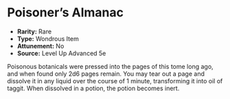 # Poisoner’s Almanac

- **Rarity:** Rare
- **Type:** Wondrous Item
- **Attunement:** No
- **Source:** Level Up Advanced 5e

Poisonous botanicals were pressed into the pages of this tome long ago, and when found only 2d6 pages remain. You may tear out a page and dissolve it in any liquid over the course of 1 minute, transforming it into oil of taggit. When dissolved in a potion, the potion becomes inert.
